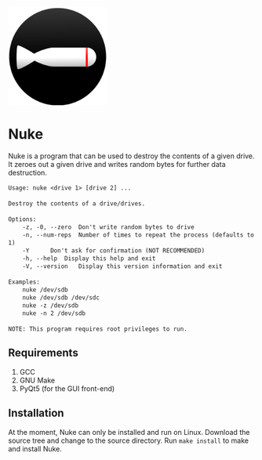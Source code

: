 <img src="img/Nuke.png" alt="Nuke Logo" width=200 height=200/>

# Nuke
Nuke is a program that can be used to destroy the contents of a given
drive. It zeroes out a given drive and writes random bytes for further
data destruction.

```
Usage: nuke <drive 1> [drive 2] ...

Destroy the contents of a drive/drives.

Options:
	-z, -0, --zero	Don't write random bytes to drive
	-n, --num-reps	Number of times to repeat the process (defaults to 1)
	-Y		Don't ask for confirmation (NOT RECOMMENDED)
	-h, --help	Display this help and exit
	-V, --version	Display this version information and exit

Examples:
	nuke /dev/sdb
	nuke /dev/sdb /dev/sdc
	nuke -z /dev/sdb
	nuke -n 2 /dev/sdb

NOTE: This program requires root privileges to run.
```

## Requirements
1. GCC
2. GNU Make
3. PyQt5 (for the GUI front-end)

## Installation

At the moment, Nuke can only be installed and run on Linux.
Download the source tree and change to the source directory.
Run ```make install``` to make and install Nuke.
